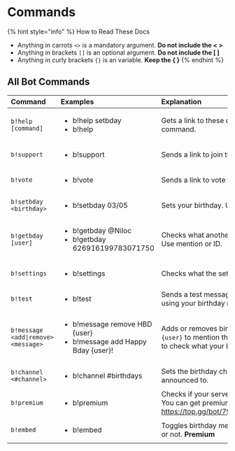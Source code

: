 # Commands

{% hint style="info" %}
How to Read These Docs

* Anything in carrots `<>` is a mandatory argument. **Do not include the &lt; &gt;**
* Anything in brackets `[]` is an optional argument.  **Do not include the \[ \]**
* Anything in curly brackets `{}` is an variable. **Keep the { }**
{% endhint %}

## All Bot Commands 

<table>
  <thead>
    <tr>
      <th style="text-align:left">Command</th>
      <th style="text-align:left">Examples</th>
      <th style="text-align:left">Explanation</th>
    </tr>
  </thead>
  <tbody>
    <tr>
      <td style="text-align:left"><code>b!help [command]</code>
      </td>
      <td style="text-align:left">
        <p></p>
        <ul>
          <li>b!help setbday</li>
          <li>b!help</li>
        </ul>
      </td>
      <td style="text-align:left">Gets a link to these docs or help on a specific command.</td>
    </tr>
    <tr>
      <td style="text-align:left"><code>b!support</code>
      </td>
      <td style="text-align:left">
        <ul>
          <li>b!support</li>
        </ul>
      </td>
      <td style="text-align:left">Sends a link to join the support server.</td>
    </tr>
    <tr>
      <td style="text-align:left"><code>b!vote</code>
      </td>
      <td style="text-align:left">
        <ul>
          <li>b!vote</li>
        </ul>
      </td>
      <td style="text-align:left">
        <p>Sends a link to vote for Birthday Bot.</p>
        <p></p>
      </td>
    </tr>
    <tr>
      <td style="text-align:left"><code>b!setbday &lt;birthday&gt;</code>
      </td>
      <td style="text-align:left">
        <ul>
          <li>b!setbday 03/05</li>
        </ul>
      </td>
      <td style="text-align:left">Sets your birthday. Use MM/DD format.</td>
    </tr>
    <tr>
      <td style="text-align:left"><code>b!getbday [user]</code>
      </td>
      <td style="text-align:left">
        <ul>
          <li>b!getbday @Niloc</li>
          <li>b!getbday 626916199783071750</li>
        </ul>
      </td>
      <td style="text-align:left">Checks what another users birthday is set to. Use mention or ID.</td>
    </tr>
    <tr>
      <td style="text-align:left"><code>b!settings</code>
      </td>
      <td style="text-align:left">
        <ul>
          <li>b!settings</li>
        </ul>
      </td>
      <td style="text-align:left">Checks what the settings are for your server.</td>
    </tr>
    <tr>
      <td style="text-align:left"><code>b!test</code>
      </td>
      <td style="text-align:left">
        <ul>
          <li>b!test</li>
        </ul>
      </td>
      <td style="text-align:left">Sends a test message to your birthday channel using your birthday message.</td>
    </tr>
    <tr>
      <td style="text-align:left"><code>b!message &lt;add|remove&gt; &lt;message&gt;</code>
      </td>
      <td style="text-align:left">
        <ul>
          <li>b!message remove HBD {user}</li>
          <li>b!message add Happy Bday {user}!</li>
        </ul>
      </td>
      <td style="text-align:left">Adds or removes birthday messages. Use <code>{user}</code> to mention the
        user. Use no arguments to check what your birthday messages are.</td>
    </tr>
    <tr>
      <td style="text-align:left"><code>b!channel &lt;#channel&gt;</code>
      </td>
      <td style="text-align:left">
        <ul>
          <li>b!channel #birthdays</li>
        </ul>
      </td>
      <td style="text-align:left">Sets the birthday channel that birthdays will be announced to.</td>
    </tr>
    <tr>
      <td style="text-align:left"><code>b!premium</code>
      </td>
      <td style="text-align:left">
        <ul>
          <li>b!premium</li>
        </ul>
      </td>
      <td style="text-align:left">Checks if your server is premium for the month. You can get premium for
        voting <a href="https://top.gg/bot/797279656595947531/vote">https://top.gg/bot/797279656595947531/vote</a>
      </td>
    </tr>
    <tr>
      <td style="text-align:left"><code>b!embed</code>
      </td>
      <td style="text-align:left">
        <ul>
          <li>b!embed</li>
        </ul>
      </td>
      <td style="text-align:left">Toggles birthday messages being in an embed or not. <b>Premium</b>
      </td>
    </tr>
  </tbody>
</table>



